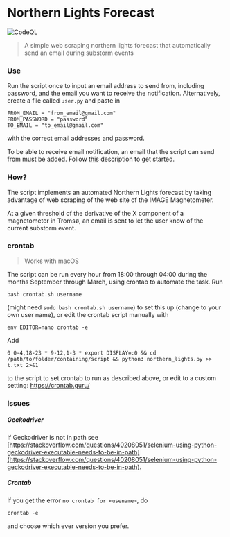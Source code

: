 # Northern Lights Forecast
![CodeQL](https://github.com/engeir/northern-lights-forecast/workflows/CodeQL/badge.svg)
> A simple web scraping northern lights forecast that automatically send an email during substorm events

### Use
Run the script once to input an email address to send from, including password, and the email you want to receive the notification. Alternatively, create a file called `user.py` and paste in
```
FROM_EMAIL = "from_email@gmail.com"
FROM_PASSWORD = "password"
TO_EMAIL = "to_email@gmail.com"
```
with the correct email addresses and password.

To be able to receive email notification, an email that the script can send from must be added. Follow [this](https://realpython.com/python-send-email/#option-1-setting-up-a-gmail-account-for-development) description to get started.

### How?
The script implements an automated Northern Lights forecast by taking advantage of web scraping of the web site of the IMAGE Magnetometer.

At a given threshold of the derivative of the X component of a magnetometer in Tromsø, an email is sent to let the user know of the current substorm event.

### crontab
> Works with macOS

The script can be run every hour from 18:00 through 04:00 during the months September through March, using crontab to automate the task. Run
```
bash crontab.sh username
```
(might need `sudo bash crontab.sh username`) to set this up (change to your own user name), or edit the crontab script manually with
```
env EDITOR=nano crontab -e
```
Add
```
0 0-4,18-23 * 9-12,1-3 * export DISPLAY=:0 && cd /path/to/folder/containing/script && python3 northern_lights.py >> t.txt 2>&1
```
to the script to set crontab to run as described above, or edit to a custom setting:
https://crontab.guru/


### Issues
##### Geckodriver
If Geckodriver is not in path see [https://stackoverflow.com/questions/40208051/selenium-using-python-geckodriver-executable-needs-to-be-in-path](https://stackoverflow.com/questions/40208051/selenium-using-python-geckodriver-executable-needs-to-be-in-path).

##### Crontab
If you get the error `no crontab for <usename>`, do
```
crontab -e
```
and choose which ever version you prefer.
